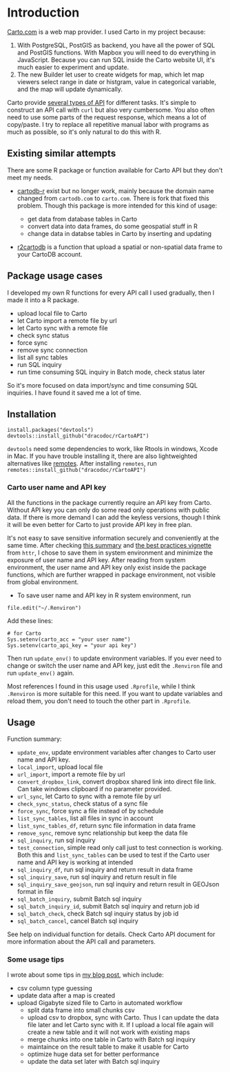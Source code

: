 # Introduction

[Carto.com](http://carto.com) is a web map provider. I used Carto in my project because:
1. With PostgreSQL, PostGIS as backend, you have all the power of SQL and PostGIS functions. With Mapbox you will need to do everything in JavaScript. Because you can run SQL inside the Carto website UI, it's much easier to experiment and update.
2. The new Builder let user to create widgets for map, which let map viewers select range in date or histgram, value in categorical variable, and the map will update dynamically. 

Carto provide [several types of API](https://carto.com/docs/carto-engine/sql-api) for different tasks. It's simple to construct an API call with `curl` but also very cumbersome. You also often need to use some parts of the request response, which means a lot of copy/paste. I try to replace all repetitive manual labor with programs as much as possible, so it's only natural to do this with R.

## Existing similar attempts

There are some R package or function available for Carto API but they don't meet my needs. 

- [cartodb-r](https://github.com/CartoDB/cartodb-r) exist but no longer work, mainly because the domain name changed from `cartodb.com` to `carto.com`. There is fork that fixed this problem. Though this package is more intended for this kind of usage:
  - get data from database tables in Carto
  - convert data into data frames, do some geospatial stuff in R
  - change data in databse tables in Carto by inserting and updating

- [r2cartodb](https://rpubs.com/walkerke/r2cartodb) is a function that upload a spatial or non-spatial data frame to your CartoDB account.

## Package usage cases

I developed my own R functions for every API call I used gradually, then I made it into a R package. 
- upload local file to Carto
- let Carto import a remote file by url 
- let Carto sync with a remote file
- check sync status
- force sync
- remove sync connection
- list all sync tables
- run SQL inquiry
- run time consuming SQL inquiry in Batch mode, check status later

So it's more focused on data import/sync and time consuming SQL inquiries. I have found it saved me a lot of time.

## Installation

```
install.packages("devtools") 
devtools::install_github("dracodoc/rCartoAPI")
```

`devtools` need some dependencies to work, like Rtools in windows, Xcode in Mac. If you have trouble installing it, there are also lightweighted alternatives like [remotes](https://github.com/r-pkgs/remotes). After installing `remotes`, run `remotes::install_github("dracodoc/rCartoAPI")`

### Carto user name and API key

All the functions in the package currently require an API key from Carto. Without API key you can only do some read only operations with public data. If there is more demand I can add the keyless versions, though I think it will be even better for Carto to just provide API key in free plan.

It's not easy to save sensitive information securely and conveniently at the same time. After checking [this summary](http://blog.revolutionanalytics.com/2015/11/how-to-store-and-use-authentication-details-with-r.html) and [the best practices vignette](https://cran.r-project.org/web/packages/httr/vignettes/api-packages.html) from `httr`, I chose to save them in system environment and minimize the exposure of user name and API key. After reading from system environment, the user name and API key only exist inside the package functions, which are further wrapped in package environment, not visible from global environment.

- To save user name and API key in R system environment, run

```
file.edit("~/.Renviron")
```

Add these lines:

```
# for Carto
Sys.setenv(carto_acc = "your user name")
Sys.setenv(carto_api_key = "your api key")
```

Then run `update_env()` to update environment variables. If you ever need to change or switch the user name and API key, just edit the `.Renviron` file and run `update_env()` again.

Most references I found in this usage used `.Rprofile`, while I think `.Renviron` is more suitable for this need. If you want to update variables and reload them, you don't need to touch the other part in `.Rprofile`. 

## Usage
Function summary:
- `update_env`, update environment variables after changes to Carto user name and API key.
- `local_import`, upload local file
- `url_import`, import a remote file by url
- `convert_dropbox_link`, convert dropbox shared link into direct file link. Can take windows clipboard if no parameter provided.
- `url_sync`, let Carto to sync with a remote file by url
- `check_sync_status`, check status of a sync file
- `force_sync`, force sync a file instead of by schedule
- `list_sync_tables`, list all files in sync in account
- `list_sync_tables_df`, return sync file information in data frame
- `remove_sync`, remove sync relationship but keep the data file
- `sql_inquiry`, run sql inquiry
- `test_connection`, simple read only call just to test connection is working. Both this and `list_sync_tables` can be used to test if the Carto user name and API key is working at intended
- `sql_inquiry_df`, run sql inquiry and return result in data frame
- `sql_inquiry_save`, run sql inquiry and return result in file
- `sql_inquiry_save_geojson`, run sql inquiry and return result in GEOJson format in file
- `sql_batch_inquiry`, submit Batch sql inquiry
- `sql_batch_inquiry_id`, submit Batch sql inquiry and return job id
- `sql_batch_check`, check Batch sql inquiry status by job id
- `sql_batch_cancel`, cancel Batch sql inquiry

See help on individual function for details. Check Carto API document for more information about the API call and parameters.

### Some usage tips

I wrote about some tips in [my blog post](http://dracodoc.github.io/2017/01/21/rCarto/), which include:
- csv column type guessing
- update data after a map is created
- upload Gigabyte sized file to Carto in automated workflow
  + split data frame into small chunks csv
  + upload csv to dropbox, sync with Carto. Thus I can update the data file later and let Carto sync with it. If I upload a local file again will create a new table and it will not work with existing maps
  + merge chunks into one table in Carto with Batch sql inquiry
  + maintaince on the result table to make it usable for Carto
  + optimize huge data set for better performance
  + update the data set later with Batch sql inquiry
